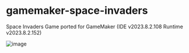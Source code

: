 # gamemaker-space-invaders
Space Invaders Game ported for GameMaker (IDE v2023.8.2.108 Runtime v2023.8.2.152)

![image](https://github.com/Memorix101/space_invaders_project/assets/1466920/b52455c5-e025-4050-ae68-6aeae2b03fbe)
